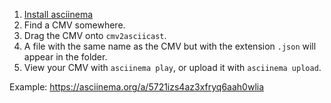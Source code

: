 1. [Install asciinema](https://asciinema.org/docs/installation)
2. Find a CMV somewhere.
3. Drag the CMV onto `cmv2asciicast`.
4. A file with the same name as the CMV but with the extension `.json` will appear in the folder.
5. View your CMV with `asciinema play`, or upload it with `asciinema upload`.

Example: https://asciinema.org/a/5721izs4az3xfryq6aah0wlia
